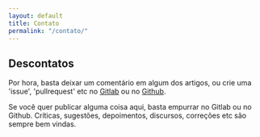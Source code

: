 ```yaml
---
layout: default
title: Contato
permalink: "/contato/"
---
```


## Descontatos

Por hora, basta deixar um comentário em algum dos artigos, ou crie uma 'issue', 'pullrequest' etc no [Gitlab](https://gitlab.com/redenatora/redenatora.gitlab.io) ou no [Github](https://github.com/lsrdg/redenatora).

Se você quer publicar alguma coisa aqui, basta empurrar no Gitlab ou no Github.
Críticas, sugestões, depoimentos, discursos, correções etc são sempre bem
vindas. 
